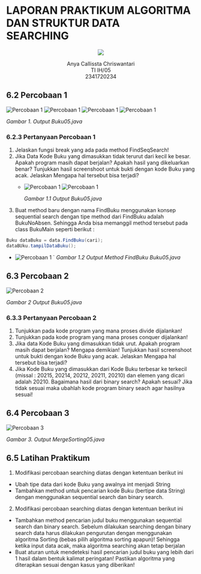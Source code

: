 # LAPORAN PRAKTIKUM ALGORITMA DAN STRUKTUR DATA <br> SEARCHING

<p align="center">
    <img src="POLINEMA-LOGO.png" width: "300px"> 
<p align="center"> Anya Callissta Chriswantari <br>TI IH/05 <br>2341720234


## 6.2 Percobaan 1

![Percobaan 1](per1_p7.png)
![Percobaan 1](per1_p7%20(2).png)
![Percobaan 1](per1_p7%20(3).png)
![Percobaan 1](per1_p7%20(4).png)

_Gambar 1. Output Buku05.java_

### 6.2.3 Pertanyaan Percobaan 1
1. Jelaskan fungsi break yang ada pada method FindSeqSearch!
2. Jika Data Kode Buku yang dimasukkan tidak terurut dari kecil ke besar. Apakah program masih dapat berjalan? Apakah hasil yang dikeluarkan benar? Tunjukkan hasil screenshoot untuk bukti dengan kode Buku yang acak. Jelaskan Mengapa hal tersebut bisa terjadi?
    * ![Percobaan 1](no2_per1_p7%20(2).png)
      ![Percobaan 1](no2_per1_p7.png)

      _Gambar 1.1 Output Buku05.java_
3. Buat method baru dengan nama FindBuku menggunakan konsep sequential search dengan tipe method dari FindBuku adalah BukuNoAbsen. Sehingga Anda bisa memanggil method tersebut pada class BukuMain seperti berikut :
``` java
Buku dataBuku = data.FindBuku(cari);
dataBUku.tampilDataBuku(); 
```
* ![Percobaan 1](no3_per1_p7.png)
`
    _Gambar 1.2 Output Method FindBuku Buku05.java_

## 6.3 Percobaan 2

![Percobaan 2]()

_Gambar 2 Output Buku05.java_

### 6.3.3 Pertanyaan Percobaan 2
1. Tunjukkan pada kode program yang mana proses divide dijalankan!
2. Tunjukkan pada kode program yang mana proses conquer dijalankan!
4. Jika data Kode Buku yang dimasukkan tidak urut. Apakah program masih dapat berjalan? Mengapa 
demikian! Tunjukkan hasil screenshoot untuk bukti dengan kode Buku yang acak. Jelaskan 
Mengapa hal tersebut bisa terjadi? 
3. Jika Kode Buku yang dimasukkan dari Kode Buku terbesar ke terkecil (missal : 20215, 20214, 
20212, 20211, 20210) dan elemen yang dicari adalah 20210. Bagaimana hasil dari binary search? 
Apakah sesuai? Jika tidak sesuai maka ubahlah kode program binary seach agar hasilnya sesuai!

## 6.4 Percobaan 3

![Percobaan 3](per3_p7.png)

_Gambar 3. Output MergeSorting05.java_

## 6.5 Latihan Praktikum
1. Modifikasi percobaan searching diatas dengan ketentuan berikut ini
- Ubah tipe data dari kode Buku yang awalnya int menjadi String
- Tambahkan method untuk pencarian kode Buku (bertipe data String) dengan menggunakan sequential search dan binary search.
2. Modifikasi percobaan searching diatas dengan ketentuan berikut ini
- Tambahkan method pencarian judul buku menggunakan sequential search dan binary search. Sebelum dilakukan searching dengan binary search data harus dilakukan pengurutan dengan menggunakan algoritma Sorting (bebas pilih algoritma sorting apapun)! Sehingga ketika input data acak, maka algoritma searching akan tetap berjalan
- Buat aturan untuk mendeteksi hasil pencarian judul buku yang lebih dari 1 hasil dalam bentuk kalimat peringatan! Pastikan algoritma yang diterapkan sesuai dengan kasus yang diberikan!